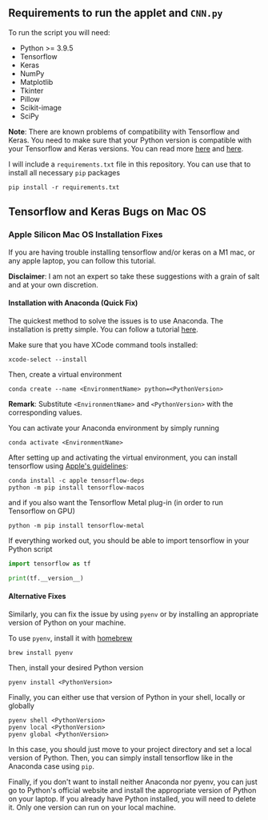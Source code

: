 ## Requirements to run the applet and `CNN.py`

To run the script you will need:
- Python >= 3.9.5
- Tensorflow
- Keras
- NumPy
- Matplotlib
- Tkinter
- Pillow
- Scikit-image
- SciPy

**Note**: There are known problems of compatibility with Tensorflow and Keras. You need to make sure that your Python version is compatible with your Tensorflow and Keras versions. You can read more [here](https://keras.io/about) and [here](https://www.tensorflow.org/install).

I will include a `requirements.txt` file in this repository. You can use that to install all necessary `pip` packages

```
pip install -r requirements.txt
```

## Tensorflow and Keras Bugs on Mac OS

### Apple Silicon Mac OS Installation Fixes

If you are having trouble installing tensorflow and/or keras on a M1 mac, or any apple laptop, you can follow this tutorial.

**Disclaimer**: I am not an expert so take these suggestions with a grain of salt and at your own discretion.

#### Installation with Anaconda (Quick Fix)

The quickest method to solve the issues is to use Anaconda. The installation is pretty simple. You can follow a tutorial [here](https://www.anaconda.com/).

Make sure that you have XCode command tools installed:

```
xcode-select --install
```

Then, create a virtual environment

```
conda create --name <EnvironmentName> python=<PythonVersion>
```

**Remark**: Substitute `<EnvironmentName>` and `<PythonVersion>` with the corresponding values.

You can activate your Anaconda environment by simply running

```
conda activate <EnvironmentName>
```

After setting up and activating the virtual environment, you can install tensorflow using [Apple's guidelines](https://developer.apple.com/metal/tensorflow-plugin/):

```
conda install -c apple tensorflow-deps
python -m pip install tensorflow-macos
```

and if you also want the Tensorflow Metal plug-in (in order to run Tensorflow on GPU) 

```
python -m pip install tensorflow-metal
```

If everything worked out, you should be able to import tensorflow in your Python script

```python
import tensorflow as tf

print(tf.__version__)
```

#### Alternative Fixes

Similarly, you can fix the issue by using `pyenv` or by installing an appropriate version of Python on your machine.

To use `pyenv`, install it with [homebrew](https://brew.sh/)

```
brew install pyenv
```

Then, install your desired Python version

```
pyenv install <PythonVersion>
```

Finally, you can either use that version of Python in your shell, locally or globally

```
pyenv shell <PythonVersion>
pyenv local <PythonVersion>
pyenv global <PythonVersion>
```

In this case, you should just move to your project directory and set a local version of Python. Then, you can simply install tensorflow like in the Anaconda case using `pip`.

Finally, if you don't want to install neither Anaconda nor pyenv, you can just go to Python's official website and install the appropriate version of Python on your laptop. If you already have Python installed, you will need to delete it. Only one version can run on your local machine.

